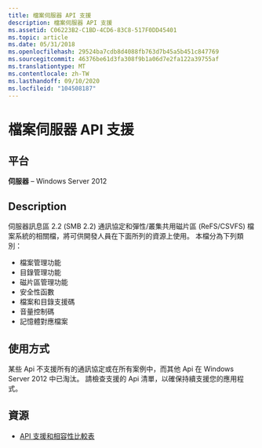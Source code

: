 ```yaml
---
title: 檔案伺服器 API 支援
description: 檔案伺服器 API 支援
ms.assetid: C06223B2-C1BD-4CD6-83C8-517F0DD45401
ms.topic: article
ms.date: 05/31/2018
ms.openlocfilehash: 29524ba7cdb8d4088fb763d7b45a5b451c847769
ms.sourcegitcommit: 46376be61d3fa308f9b1a06d7e2fa122a39755af
ms.translationtype: MT
ms.contentlocale: zh-TW
ms.lasthandoff: 09/10/2020
ms.locfileid: "104508187"
---
```

# <a name="file-server-api-support"></a>檔案伺服器 API 支援

## <a name="platform"></a>平台

**伺服器** – Windows Server 2012 

## <a name="description"></a>Description

伺服器訊息區 2.2 (SMB 2.2) 通訊協定和彈性/叢集共用磁片區 (ReFS/CSVFS) 檔案系統的相關檔，將可供開發人員在下面所列的資源上使用。 本檔分為下列類別：

-   檔案管理功能
-   目錄管理功能
-   磁片區管理功能
-   安全性函數
-   檔案和目錄支援碼
-   音量控制碼
-   記憶體對應檔案

## <a name="usage"></a>使用方式

某些 Api 不支援所有的通訊協定或在所有案例中，而其他 Api 在 Windows Server 2012 中已淘汰。 請檢查支援的 Api 清單，以確保持續支援您的應用程式。

## <a name="resources"></a>資源

-   [API 支援和相容性比較表](https://www.microsoft.com/download/en/details.aspx?id=29043)

 

 




